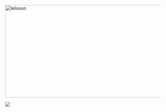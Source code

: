 <div>
<p align="left"><img width="750" height="300" src="https://user-images.githubusercontent.com/108141993/175794339-5d3f7824-c5bd-4ef6-ba8b-994bcc0d2b3c.jpg" alt="lelisson" /></p>
<p align="left"><img src="https://github-readme-stats.vercel.app/api/top-langs/?username=lelisson&layout=compact&langs_count=10&theme=dracula&include_all_commits=true&hide_title=true&hide_border=true&border_radius=20&card_width=700"/>
</div>
